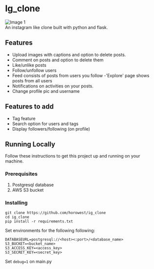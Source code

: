# Ig_clone

![Image 1](https://raw.githubusercontent.com/horowest/ig_clone/master/flaskapp/static/cover/pic.png)  
An instagram like clone built with python and flask.

## Features

- Upload images with captions and option to delete posts.
- Comment on posts and option to delete them
- Like/unlike posts
- Follow/unfollow users
- Feed consists of posts from users you follow 
-'Explore' page shows posts from all users
- Notifications on activities on your posts.
- Change profile pic and username

## Features to add
- Tag feature
- Search option for users and tags
- Display followers/following (on profile)

## Running Locally

Follow these instructions to get this project up and running on your machine.  

### Prerequisites
1. Postgresql database
2. AWS S3 bucket

### Installing
```
git clone https://github.com/horowest/ig_clone
cd ig_clone
pip install -r requirements.txt
```

Set environments for the following following:

```
DATABASEURL=postgresql://<host><:port>/<database_name>
S3_BUCKET=<bucket_name>
S3_ACCESS_KEY=<access_key>
S3_SECRET_KEY=<secret_key>
```

Set ```debug=1``` on main.py
